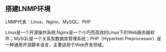 ## 搭建LNMP环境

LNMP代表：Linux、Nginx、MySQL、PHP    

Linux是一个开源操作系统;Nginx是一个小巧而高效的Linux下的Web服务器软件；MySQL是一个关系型数据库管理系统；PHP（Hypertext Preprocessor）是一种通用开源脚本语言，主要适用于Web开发领域。

